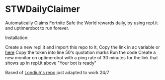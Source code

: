 # STWDailyClaimer
Automatically Claims Fortnite Safe the World rewards daily, by using repl.it and uptimerobot to run forever.

Installation:

Create a new repl.it and import this repo to it,
Copy the link in ac variable or <a href="https://www.epicgames.com/id/logout?redirectUrl=https%3A%2F%2Fwww.epicgames.com%2Fid%2Flogin%3FredirectUrl%3Dhttps%253A%252F%252Fwww.epicgames.com%252Fid%252Fapi%252Fredirect%253FclientId%253Dec684b8c687f479fadea3cb2ad83f5c6%2526responseType%253Dcode">here</a>
Copy the token into line 50's quotation marks
Run the code
Create a new monitor on uptimerobot with a ping rate of 30 minutes for the link that shows up in repl.it above "Your bot is ready"

Based of <a href="https://github.com/Londiuh/fstwrc">Londiuh's repo</a> just adapted to work 24/7
